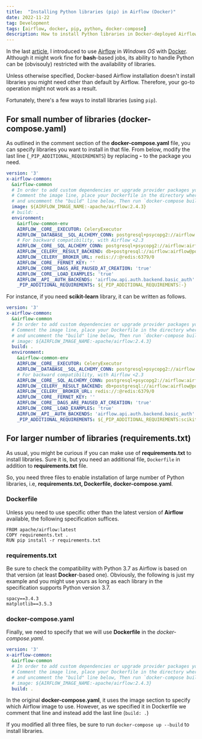 ```yaml
---
title:  "Installing Python libraries (pip) in Airflow (Docker)"
date: 2022-11-22
tag: Development
tags: [airflow, docker, pip, python, docker-compose]
description: How to install Python libraries in Docker-deployed Airflow
---
```


In the last [article](airflow-docker), I introduced to use [Airflow](https://airflow.apache.org) in *Windows OS* with [Docker](https://docker.com).
Although it might work fine for **bash**-based jobs, its ability to handle Python can be (obvisouly) restricted with the availability of libraries. 

Unless otherwise specified, Docker-based Airflow installation doesn't install libraries you might need other than default by Airflow.
Therefore, your go-to operation might not work as a result.

Fortunately, there's a few ways to install libraries (using `pip`). 

## For small number of libraries (docker-compose.yaml)

As outlined in the comment section of the **docker-compose.yaml** file, you can specify libraries you want to install in that file.
From below, modify the last line (`_PIP_ADDITIONAL_REQUIREMENTS`) by replacing **-** to the package you need.

```yaml
version: '3'
x-airflow-common:
  &airflow-common
  # In order to add custom dependencies or upgrade provider packages you can use your extended image.
  # Comment the image line, place your Dockerfile in the directory where you placed the docker-compose.yaml
  # and uncomment the "build" line below, Then run `docker-compose build` to build the images.
  image: ${AIRFLOW_IMAGE_NAME:-apache/airflow:2.4.3}
  # build: .
  environment:
    &airflow-common-env
    AIRFLOW__CORE__EXECUTOR: CeleryExecutor
    AIRFLOW__DATABASE__SQL_ALCHEMY_CONN: postgresql+psycopg2://airflow:airflow@postgres/airflow
    # For backward compatibility, with Airflow <2.3
    AIRFLOW__CORE__SQL_ALCHEMY_CONN: postgresql+psycopg2://airflow:airflow@postgres/airflow
    AIRFLOW__CELERY__RESULT_BACKEND: db+postgresql://airflow:airflow@postgres/airflow
    AIRFLOW__CELERY__BROKER_URL: redis://:@redis:6379/0
    AIRFLOW__CORE__FERNET_KEY: ''
    AIRFLOW__CORE__DAGS_ARE_PAUSED_AT_CREATION: 'true'
    AIRFLOW__CORE__LOAD_EXAMPLES: 'true'
    AIRFLOW__API__AUTH_BACKENDS: 'airflow.api.auth.backend.basic_auth'
    _PIP_ADDITIONAL_REQUIREMENTS: ${_PIP_ADDITIONAL_REQUIREMENTS:-}
```

For instance, if you need **scikit-learn** library, it can be written as follows.

```yaml
version: '3'
x-airflow-common:
  &airflow-common
  # In order to add custom dependencies or upgrade provider packages you can use your extended image.
  # Comment the image line, place your Dockerfile in the directory where you placed the docker-compose.yaml
  # and uncomment the "build" line below, Then run `docker-compose build` to build the images.
  # image: ${AIRFLOW_IMAGE_NAME:-apache/airflow:2.4.3}
  build: .
  environment:
    &airflow-common-env
    AIRFLOW__CORE__EXECUTOR: CeleryExecutor
    AIRFLOW__DATABASE__SQL_ALCHEMY_CONN: postgresql+psycopg2://airflow:airflow@postgres/airflow
    # For backward compatibility, with Airflow <2.3
    AIRFLOW__CORE__SQL_ALCHEMY_CONN: postgresql+psycopg2://airflow:airflow@postgres/airflow
    AIRFLOW__CELERY__RESULT_BACKEND: db+postgresql://airflow:airflow@postgres/airflow
    AIRFLOW__CELERY__BROKER_URL: redis://:@redis:6379/0
    AIRFLOW__CORE__FERNET_KEY: ''
    AIRFLOW__CORE__DAGS_ARE_PAUSED_AT_CREATION: 'true'
    AIRFLOW__CORE__LOAD_EXAMPLES: 'true'
    AIRFLOW__API__AUTH_BACKENDS: 'airflow.api.auth.backend.basic_auth'
    _PIP_ADDITIONAL_REQUIREMENTS: ${_PIP_ADDITIONAL_REQUIREMENTS:scikit-learn}
```

## For larger number of libraries (requirements.txt)

As usual, you might be curious if you can make use of **requirements.txt** to install libraries.
Sure it is, but you need an additional file, `Dockerfile` in addition to **requirements.txt** file.

So, you need three files to enable installation of large number of Python libraries, i.e, **requirements.txt, Dockerfile, docker-compose.yaml**.

### Dockerfile

Unless you need to use specific other than the latest version of **Airflow** available, the following specification suffices. 

```
FROM apache/airflow:latest
COPY requirements.txt .
RUN pip install -r requirements.txt
```

### requirements.txt

Be sure to check the compatibility with Python 3.7 as Airflow is based on that version (at least **Docker**-based one). 
Obviously, the following is just my example and you might use yours as long as each library in the specification supports Python version 3.7.

```
spacy==3.4.3
matplotlib==3.5.3
```

### docker-compose.yaml

Finally, we need to specify that we will use **Dockerfile** in the *docker-compose.yaml*.

```yaml
version: '3'
x-airflow-common:
  &airflow-common
  # In order to add custom dependencies or upgrade provider packages you can use your extended image.
  # Comment the image line, place your Dockerfile in the directory where you placed the docker-compose.yaml
  # and uncomment the "build" line below, Then run `docker-compose build` to build the images.
  # image: ${AIRFLOW_IMAGE_NAME:-apache/airflow:2.4.3}
  build: .
```

In the original **docker-compose.yaml**, it uses the image section to specify which Airflow image to use. However, as we specified it in Dockerfile we comment that line and instead add the last line (`build: .`)


If you modified all three files, be sure to run `docker-compose up --build` to install libraries.
